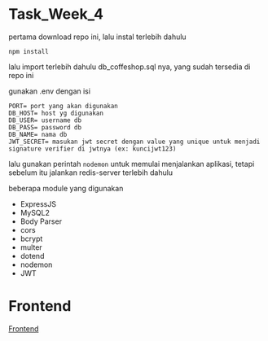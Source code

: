 # Task_Week_4
pertama download repo ini, lalu instal terlebih dahulu
```
npm install
```

lalu import terlebih dahulu db_coffeshop.sql nya, yang sudah tersedia di repo ini

gunakan .env dengan isi
```
PORT= port yang akan digunakan
DB_HOST= host yg digunakan
DB_USER= username db
DB_PASS= password db
DB_NAME= nama db
JWT_SECRET= masukan jwt secret dengan value yang unique untuk menjadi signature verifier di jwtnya (ex: kuncijwt123)
```

lalu gunakan perintah `nodemon` untuk memulai menjalankan aplikasi, tetapi sebelum itu jalankan redis-server terlebih dahulu

beberapa module yang digunakan
- ExpressJS
- MySQL2
- Body Parser
- cors 
- bcrypt
- multer
- dotend
- nodemon
- JWT

# Frontend
[Frontend](https://github.com/FoXyKinGs/Coffee-shop.git)